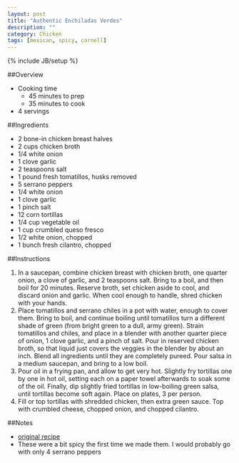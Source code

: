 ```yaml
---
layout: post
title: "Authentic Enchiladas Verdes"
description: ""
category: Chicken
tags: [mexican, spicy, cornell]
---
```

{% include JB/setup %}

##Overview

* Cooking time
    * 45 minutes to prep
    * 35 minutes to cook
* 4 servings

##Ingredients

* 2 bone-in chicken breast halves
* 2 cups chicken broth
* 1/4 white onion
* 1 clove garlic
* 2 teaspoons salt
* 1 pound fresh tomatillos, husks removed
* 5 serrano peppers
* 1/4 white onion
* 1 clove garlic
* 1 pinch salt
* 12 corn tortillas
* 1/4 cup vegetable oil
* 1 cup crumbled queso fresco
* 1/2 white onion, chopped
* 1 bunch fresh cilantro, chopped

##Instructions

1. In a saucepan, combine chicken breast with chicken broth, one quarter onion, a clove of garlic, and 2 teaspoons salt. Bring to a boil, and then boil for 20 minutes. Reserve broth, set chicken aside to cool, and discard onion and garlic. When cool enough to handle, shred chicken with your hands.
1. Place tomatillos and serrano chiles in a pot with water, enough to cover them. Bring to boil, and continue boiling until tomatillos turn a different shade of green (from bright green to a dull, army green). Strain tomatillos and chiles, and place in a blender with another quarter piece of onion, 1 clove garlic, and a pinch of salt. Pour in reserved chicken broth, so that liquid just covers the veggies in the blender by about an inch. Blend all ingredients until they are completely pureed. Pour salsa in a medium saucepan, and bring to a low boil.
1. Pour oil in a frying pan, and allow to get very hot. Slightly fry tortillas one by one in hot oil, setting each on a paper towel afterwards to soak some of the oil. Finally, dip slightly fried tortillas in low-boiling green salsa, until tortillas become soft again. Place on plates, 3 per person.
1. Fill or top tortillas with shredded chicken, then extra green sauce. Top with crumbled cheese, chopped onion, and chopped cilantro.


##Notes

* [original recipe](http://allrecipes.com/recipe/authentic-enchiladas-verdes/)
* These were a bit spicy the first time we made them.  I would probably go with only 4 serrano peppers
